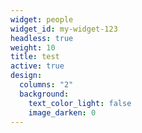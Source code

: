 ```yaml
---
widget: people
widget_id: my-widget-123
headless: true
weight: 10
title: test
active: true
design:
  columns: "2"
  background:
    text_color_light: false
    image_darken: 0
---
```

